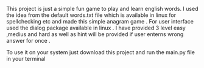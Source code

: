 This project is just a simple fun game to play and learn english words. I used the idea from the default words.txt file which is available in linux for spellchecking etc and made this simple anagram game . For user interface used the dialog package available in linux . I have provided 3 level easy ,medius and hard as well as hint will be provided if user enterns wrong answer for once .


To use it on your system just download this project and run the main.py file in your terminal

